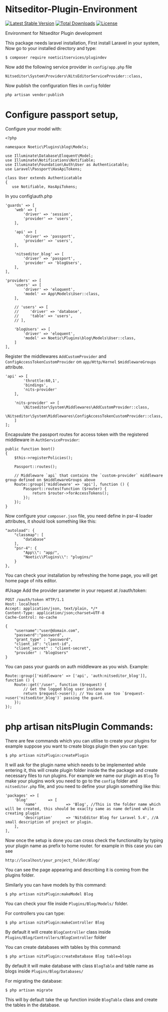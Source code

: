 # Nitseditor-Plugin-Environment

[![Latest Stable Version](https://poser.pugx.org/noeticitservices/plugindev/v/stable)](https://packagist.org/packages/noeticitservices/plugindev)
[![Total Downloads](https://poser.pugx.org/noeticitservices/plugindev/downloads)](https://packagist.org/packages/noeticitservices/plugindev)
[![License](https://poser.pugx.org/noeticitservices/plugindev/license)](https://packagist.org/packages/noeticitservices/plugindev)
    
Environment for Nitseditor Plugin development

This package needs laravel installation, First install Laravel in your system, Now go to your installed directory and type:

    $ composer require noeticitservices/plugindev
    
Now add the following service provider in `config/app.php` file

    Nitseditor\System\Providers\NitsEditorServiceProvider::class,
    
Now publish the configuration files in `config` folder

    php artisan vendor:publish

# Configure passport setup, 

Configure your model with:

    <?php
    
    namespace Noetic\Plugins\blog\Models;
    
    use Illuminate\Database\Eloquent\Model;
    use Illuminate\Notifications\Notifiable;
    use Illuminate\Foundation\Auth\User as Authenticatable;
    use Laravel\Passport\HasApiTokens;
    
    class User extends Authenticatable
    {
       use Notifiable, HasApiTokens; 

In you config\auth.php

    'guards' => [
        'web' => [
            'driver' => 'session',
            'provider' => 'users',
        ],

        'api' => [
            'driver' => 'passport',
            'provider' => 'users',
        ],

        'nitseditor_blog' => [
            'driver' => 'passport',
            'provider' => 'blogUsers',
        ],
    ],
    
    'providers' => [
        'users' => [
            'driver' => 'eloquent',
            'model' => App\Models\User::class,
        ],
    
        // 'users' => [
        //     'driver' => 'database',
        //     'table' => 'users',
        // ],
    
        'blogUsers' => [
            'driver' => 'eloquent',
            'model' => Noetic\Plugins\blog\Models\User::class,
        ]
    ],

Register the middlewares `AddCustomProvider` and `ConfigAccessTokenCustomProvider` on `app/Http/Kernel` `$middlewareGroups` attribute.

    'api' => [
            'throttle:60,1',
            'bindings',
            'nits-provider'
        ],

        'nits-provider' => [
            \Nitseditor\System\Middlewares\AddCustomProvider::class,
            \Nitseditor\System\Middlewares\ConfigAccessTokenCustomProvider::class,
        ]
    ];
    
Encapsulate the passport routes for access token with the registered middleware in `AuthServiceProvider`:

    public function boot()
    {
        $this->registerPolicies();

        Passport::routes();

        // Middleware `api` that contains the `custom-provider` middleware group defined on $middlewareGroups above
        Route::group(['middleware' => 'api'], function () {
            Passport::routes(function ($router) {
                return $router->forAccessTokens();
            });
        });
    }

Now configure your `composer.json` file, you need define in psr-4 loader attributes, it should look something like this:

    "autoload": {
        "classmap": [
            "database"
        ],
        "psr-4": {
            "App\\": "app/",
            "Noetic\\Plugins\\": "plugins/"
        }
    },

You can check your installation by refreshing the home page, you will get home page of nits editor.
    
#Usage
Add the provider parameter in your request at /oauth/token:
    
    POST /oauth/token HTTP/1.1
    Host: localhost
    Accept: application/json, text/plain, */*
    Content-Type: application/json;charset=UTF-8
    Cache-Control: no-cache

    {
        "username":"user@domain.com",
        "password":"password",
        "grant_type" : "password",
        "client_id": "client-id",
        "client_secret" : "client-secret",
        "provider" : "blogUsers"
    }    

You can pass your guards on auth middleware as you wish. Example:

    Route::group(['middleware' => ['api', 'auth:nitseditor_blog']], function () {
        Route::get('/user', function ($request) {
            // Get the logged blog user instance
            return $request->user(); // You can use too `$request->user('nitseditor_blog')` passing the guard.
        });
    });    
   
# php artisan nitsPlugin Commands:

There are few commands which you can utilise to create your plugins for example suppose you want to create blogs plugin then you can type:

    $ php artisan nitsPlugin:createPlugin
    
It will ask for the plugin name which needs to be implemented while entering it, this will create plugin folder inside the the package and create necessary files to run plugins.
For example we name our plugin as `Blog`
To make your plugins work you need to go to the `config` folder and `nitseditor.php` file, and you need to define your plugin something like this:

    'packages' => [
        'blog'         => [
            'name'             => 'Blog', //This is the folder name which will be created, this should be exaclty same as name defined while creating plugin
            'description'      => 'NitsEditor Blog for Laravel 5.4', //A small description of project or plugin.
        ],
    ],
    
Now once the setup is done you can cross check the functionality by typing your plugin name as prefix to home router. for example in this case you can see

    http://localhost/your_project_folder/Blog/
    
You can see the page appearing and describing it is coming from the plugins folder.

Similarly you can have models by this command:

    $ php artisan nitsPlugin:makeModel Blog
    
You can check your file inside `Plugins/Blog/Models/` folder.    
    
For controllers you can type:

    $ php artisan nitsPlugin:makeController Blog
    
By default it will create `BlogController` class inside `Plugins/Blog/Controllers/BlogController` folder

You can create databases with tables by this command:

    $ php artisan nitsPlugin:createDatabase Blog table=blogs
    
By default it will make database with class `BlogTable` and table name as blogs inside `Plugins/Blog/Databases/`
    
For migrating the database:
    
    $ php artisan migrate

This will by default take the up function inside `BlogTable` class and create the tables in the database.     
